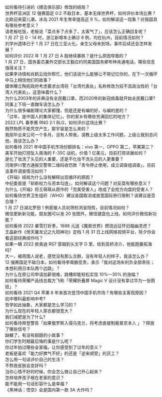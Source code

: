 如何看待引进的《搏击俱乐部》修改的结局？  
世界杯亚洲区 12 强赛国足 0:2 不敌日本，基本无缘世界杯，如何评价本场比赛？  
北欧迎来婴儿潮，冰岛 2021 年生育率提高近 9 %，如何解读这一现象？对我国具有哪些参考意义？  
请老板吃饭，老板说「菜点多了点多了，太客气了」，应该怎么正确回复呢？  
1 月 27 日 0 - 14 时，浙江新增本土确诊 8 例，均在杭州，目前情况如何？  
刘学州遗体已于 1 月 27 日在三亚火化，亲生父母未到场，事件后续还会怎样发展？  
如何评价 2022 年 1 月 27 日 A 股继续暴跌？是什么原因导致的？  
1 月 27 日，国务委员兼外交部长王毅应约同美国国务卿布林肯通电话，哪些信息值得关注？  
如果李诗情和肖鹤云找你帮忙，他们该说什么能够让不带记忆你的，在下一次循环中马上相信他们的故事？  
媒体曝立陶宛政府考虑要求台湾将「台湾代表处」名称修改为较不具政治性的「台湾人代表处」，这意味着什么？  
为什么2003年的非典没有全民戴口罩，而2020年的新冠病毒就开始全民戴口罩?  
同事上下班一直蹭车该怎么办？  
为什么很多编剧理论大家都懂，但是还是有编的好，与编的差的？  
「过年，是中国人的集体记忆」，你的家乡有哪些充满回忆的地方？  
2022 LPL 春季赛 RNG 2:1 BLG，如何评价这场比赛？  
既然物质不能凭空产生，那宇宙是怎么来的？  
我刚毕业来公司一个多月，没有人带我，请教上级太多工作问题，上级让我别总问他，我该怎么办？  
如何看待 2021 年中国手机市场份额排名：vivo 第一，OPPO 第二，苹果第三？  
美军开始打捞坠入南海的 F-35C 战机，价值 1 亿美元，目前打捞进展如何？  
是化了妆洗了头见的人重要，还是不化妆不洗头见的人更重要？  
河南伊川警方通报交警带二维码收罚款「责令停止使用，成立调查组调查」，目前该事件调查情况如何？  
《开端》结局为什么没有解释出现循环的原因？  
中纪委首提「斩断权力与资本勾连」，如何解读这个问题？对反腐有哪些意义？  
为什么《开端》将王萌萌从原作的「完美受害人」改成了会抢方向盘的受害人？  
如何看待世界卫生组织（WHO）建议各国取消或放宽国际旅行限制？该建议是否合理？  
1 月 27 日湖北罗田 1 例密接人员初筛检测呈阳性，目前情况如何？  
微信更新新功能，朋友圈可以发 20 张图外，微信键盘也上线，如何评价微信新功能？  
如何看待 2022 暴雪打折季，1688 元送《魔兽世界》燃烧远征怀旧服幽灵虎？  
王晶新作《倚天屠龙记之九阳神功》定档 1 月 31 日上线网络视频平台，除夕你会看这部经典续作吗？  
如果一辆 2022 款奥迪 RS7 穿越到头文字 D 里，给到高桥凉介，他能跑赢拓海吗?  
大一，被周围人说老，感觉没有那么合群，没有年轻人的样子，我该怎么办？  
12 强赛国足不敌日本，如何看待李霄鹏揽责，表示「我对这场失利负全部责任；本想利用日本队两个边路」？  
为什么在原公司申请加薪很难，跳槽却能轻松实现 10%—30% 的涨幅？  
如何看待荣耀产品线总裁方飞称「荣耀折叠屏 Magic V 设计没有拿过华为一张图纸」？  
如何看待 2021 Q4 苹果 6 年来首次登顶中国手机市场？有哪些主客观原因？  
初中哪科最影响中考?  
哲学如此抽象，大家都是怎么学习的？  
为什么现在的年轻人穿衣都很宽大？  
我们减肥是为了什么?  
如何看待拜登警告「如果俄罗斯入侵乌克兰，将考虑直接制裁普京本人 」？释放了哪些信号？  
缺糖了，有没有甜甜的小故事？  
你们学生时期最后悔的事是什么呢？  
你过年拍过哪些全家福，让你感受到了过年的意义？  
老板是喜欢「能力好脾气不好」的还是「逆来顺受」的员工？  
怎么用一句话评价自己的生活？  
不熬夜皮肤会变好吗？  
当你心情不好的时候，你会怎么做让自己开心起来？  
怎样培养孩子根在老家的意识？  
能不能用一句话形容什么是幸福？  
《黑神话：悟空》会是国内第一款 3A 大作吗？  
